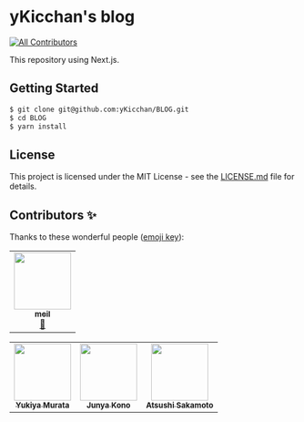 # yKicchan's blog
<!-- ALL-CONTRIBUTORS-BADGE:START - Do not remove or modify this section -->
[![All Contributors](https://img.shields.io/badge/all_contributors-1-orange.svg?style=flat-square)](#contributors-)
<!-- ALL-CONTRIBUTORS-BADGE:END -->

This repository using Next.js.

## Getting Started

```sh
$ git clone git@github.com:yKicchan/BLOG.git
$ cd BLOG
$ yarn install
```

## License

This project is licensed under the MIT License - see the [LICENSE.md](./LICENSE.md) file for details.

## Contributors ✨

Thanks to these wonderful people ([emoji key](https://allcontributors.org/docs/en/emoji-key)):
<!-- ALL-CONTRIBUTORS-LIST:START - Do not remove or modify this section -->
<!-- prettier-ignore-start -->
<!-- markdownlint-disable -->
<table>
  <tr>
    <td align="center"><a href="https://meilcli.net"><img src="https://avatars2.githubusercontent.com/u/2821921?v=4" width="100px;" alt=""/><br /><sub><b>meil</b></sub></a><br /><a href="#maintenance-MeilCli" title="Maintenance">🚧</a></td>
  </tr>
</table>

<!-- markdownlint-enable -->
<!-- prettier-ignore-end -->
<!-- ALL-CONTRIBUTORS-LIST:END -->

<!-- ALL-CONTRIBUTORS-LIST:START - Do not remove or modify this section -->
<!-- prettier-ignore-start -->
<!-- markdownlint-disable -->
<table>
  <tr>
    <td align="center"><a href="https://www.ykicchan.dev"><img src="https://avatars1.githubusercontent.com/u/27273218?s=400&u=a3a67528cc757fbf8500dfc83ed41dba4cc24220&v=4" width="100px;" alt=""/><br /><sub><b>Yukiya Murata</b></sub></a></td>
    <td align="center"><a href="https://github.com/konojunya"><img src="https://avatars1.githubusercontent.com/u/12035578?s=460&u=5d2a4a4b2e063018e958b29a42848490c802d7ee&v=4" width="100px;" alt=""/><br /><sub><b>Junya Kono</b></sub></a></td>
    <td align="center"><a href="http://ria0130.dev/"><img src="https://avatars1.githubusercontent.com/u/11747541?s=460&u=61d17e8f04dc2e3945536beb346cdbff56bb7ce6&v=4" width="100px;" alt=""/><br /><sub><b>Atsushi Sakamoto</b></sub></a></td>
  </tr>
</table>

<!-- markdownlint-enable -->
<!-- prettier-ignore-end -->
<!-- ALL-CONTRIBUTORS-LIST:END -->
